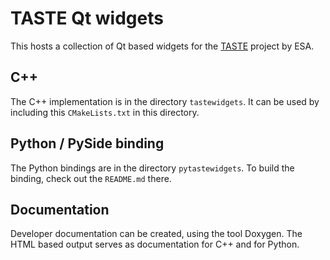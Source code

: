 # TASTE Qt widgets

This hosts a collection of Qt based widgets for the [TASTE](https://taste.tools) project by ESA.

## C++

The C++ implementation is in the directory `tastewidgets`. It can be used by including this `CMakeLists.txt` in this directory.

## Python / PySide binding

The Python bindings are in the directory `pytastewidgets`. To build the binding, check out the `README.md` there.

## Documentation

Developer documentation can be created, using the tool Doxygen. The HTML based output serves as documentation for C++ and for Python.
